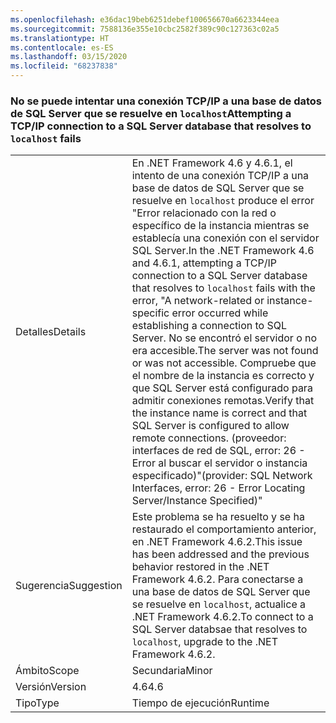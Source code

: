 ```yaml
---
ms.openlocfilehash: e36dac19beb6251debef100656670a6623344eea
ms.sourcegitcommit: 7588136e355e10cbc2582f389c90c127363c02a5
ms.translationtype: HT
ms.contentlocale: es-ES
ms.lasthandoff: 03/15/2020
ms.locfileid: "68237838"
---
```

### <a name="attempting-a-tcpip-connection-to-a-sql-server-database-that-resolves-to-localhost-fails"></a><span data-ttu-id="72bc2-101">No se puede intentar una conexión TCP/IP a una base de datos de SQL Server que se resuelve en `localhost`</span><span class="sxs-lookup"><span data-stu-id="72bc2-101">Attempting a TCP/IP connection to a SQL Server database that resolves to `localhost` fails</span></span>

|   |   |
|---|---|
|<span data-ttu-id="72bc2-102">Detalles</span><span class="sxs-lookup"><span data-stu-id="72bc2-102">Details</span></span>|<span data-ttu-id="72bc2-103">En .NET Framework 4.6 y 4.6.1, el intento de una conexión TCP/IP a una base de datos de SQL Server que se resuelve en <code>localhost</code> produce el error &quot;Error relacionado con la red o específico de la instancia mientras se establecía una conexión con el servidor SQL Server.</span><span class="sxs-lookup"><span data-stu-id="72bc2-103">In the .NET Framework 4.6 and 4.6.1, attempting a TCP/IP connection to a SQL Server database that resolves to <code>localhost</code> fails with the error, &quot;A network-related or instance-specific error occurred while establishing a connection to SQL Server.</span></span> <span data-ttu-id="72bc2-104">No se encontró el servidor o no era accesible.</span><span class="sxs-lookup"><span data-stu-id="72bc2-104">The server was not found or was not accessible.</span></span> <span data-ttu-id="72bc2-105">Compruebe que el nombre de la instancia es correcto y que SQL Server está configurado para admitir conexiones remotas.</span><span class="sxs-lookup"><span data-stu-id="72bc2-105">Verify that the instance name is correct and that SQL Server is configured to allow remote connections.</span></span> <span data-ttu-id="72bc2-106">(proveedor: interfaces de red de SQL, error: 26 - Error al buscar el servidor o instancia especificado)&quot;</span><span class="sxs-lookup"><span data-stu-id="72bc2-106">(provider: SQL Network Interfaces, error: 26 - Error Locating Server/Instance Specified)&quot;</span></span>|
|<span data-ttu-id="72bc2-107">Sugerencia</span><span class="sxs-lookup"><span data-stu-id="72bc2-107">Suggestion</span></span>|<span data-ttu-id="72bc2-108">Este problema se ha resuelto y se ha restaurado el comportamiento anterior, en .NET Framework 4.6.2.</span><span class="sxs-lookup"><span data-stu-id="72bc2-108">This issue has been addressed and the previous behavior restored in the .NET Framework 4.6.2.</span></span> <span data-ttu-id="72bc2-109">Para conectarse a una base de datos de SQL Server que se resuelve en <code>localhost</code>, actualice a .NET Framework 4.6.2.</span><span class="sxs-lookup"><span data-stu-id="72bc2-109">To connect to a SQL Server databsae that resolves to <code>localhost</code>, upgrade to the .NET Framework 4.6.2.</span></span>|
|<span data-ttu-id="72bc2-110">Ámbito</span><span class="sxs-lookup"><span data-stu-id="72bc2-110">Scope</span></span>|<span data-ttu-id="72bc2-111">Secundaria</span><span class="sxs-lookup"><span data-stu-id="72bc2-111">Minor</span></span>|
|<span data-ttu-id="72bc2-112">Versión</span><span class="sxs-lookup"><span data-stu-id="72bc2-112">Version</span></span>|<span data-ttu-id="72bc2-113">4.6</span><span class="sxs-lookup"><span data-stu-id="72bc2-113">4.6</span></span>|
|<span data-ttu-id="72bc2-114">Tipo</span><span class="sxs-lookup"><span data-stu-id="72bc2-114">Type</span></span>|<span data-ttu-id="72bc2-115">Tiempo de ejecución</span><span class="sxs-lookup"><span data-stu-id="72bc2-115">Runtime</span></span>|
